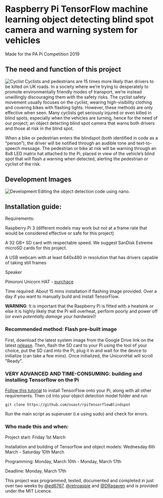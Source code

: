 # Raspberry Pi TensorFlow machine learning object detecting blind spot camera and warning system for vehicles
Made for the PA Pi Competition 2019

## The need and function of this project
![Cyclist](https://github.com/nuast/rpiTensorflowBlindspot/blob/master/documentation/pexels-photo-1458935.jpeg)
Cyclists and pedestrians are 15 times more likely than drivers to be killed on UK roads. In a society where we’re trying to desperately to promote environmentally friendly modes of transport, we’re instead unwillingly discouraging them with the safety risks. The cyclist safety movement usually focuses on the cyclist, wearing high-visibility clothing and covering bikes with flashing lights. However, these methods are only effective when seen. Many cyclists get seriously injured or even killed in blind spots, especially when the vehicles are turning, hence for the need of our project; an object detecting blind spot camera that warns both drivers and those at risk in the blind spot.

When a bike or pedestrian enters the blindspot (both identified in code as a “person”), the driver will be notified through an audible tone and text-to-speech message. The pedestrian or bike at risk will be warning through an 8x8 LED matrix hat attached to the Pi, placed in view of the vehicle’s blind spot that will flash a warning when detected, alerting the pedestrian or cyclist of the risk.

## Development Images
![Development](https://raw.githubusercontent.com/nuast/rpiTensorflowBlindspot/master/documentation/IMG_20190311_123431.jpg)
Editing the object detection code using nano.

## Installation guide:
Requirements:

Raspberry Pi 3 (different models may work but not at a frame rate that would be considered effective or safe for this project)

A 32 GB+ SD card with respectable speed. We suggest SanDisk Extreme microSD cards for this project.

A USB webcam with at least 640x480 in resolution that has drivers capable of taking still frames

Speaker

Pimoroni Unicorn HAT - [purchace](https://shop.pimoroni.com/products/unicorn-hat?variant=932565325&gclid=CjwKCAjwmq3kBRB_EiwAJkNDp7C9s3s6A3OEfNFTWRie_01ICHxPHcLrRpQghucTTW0C2z8eRGPvKRoCeh8QAvD_BwE)

Time required:
About 15 mins installation if flashing image provided.
Over a day if you want to manually build and install TensorFlow.

**WARNING**: It is important that the Raspberry Pi is fitted with a heatsink or else it is highly likely that the Pi will overheat, perform poorly and power off (*or even potentially damage your hardware*)!

### Recommended method: Flash pre-built image
First, download the latest system image from the Google Drive link on the latest [release](https://github.com/nuast/rpiTensorflowBlindspot/releases). Then, flash the SD card to your Pi using the tool of your choice, put the SD card into the Pi, plug it in and wait for the device to initialize (can take a few mins). Once initialized, the UnicornHat will scroll "Ready".

### VERY ADVANCED AND TIME-CONSUMING: building and installing Tensorflow on the Pi
[Follow this tutorial](https://github.com/EdjeElectronics/TensorFlow-Object-Detection-on-the-Raspberry-Pi) to install TensorFlow onto your Pi, along with all other requirements. Then cd into your object detection model folder and run
```
git clone https://github.com/nuast/rpiTensorflowBlindspot
```
Run the main script as superuser (i.e using sudo) and check for errors.

### Who made this and when:
Project start: Friday 1st March

Installation and building of Tensorflow and object models: Wednesday 6th March - Saturday 10th March

Programming: Monday, March 10th - Monday, March 17th

Deadline: Monday, March 17th

This project was programmed, tested, documented and completed in just over two weeks by [@ed6767](https://github.com/ed6767), [@retroaspie](https://github.com/retroaspie) and [@DRagaven](https://github.com/DRagaven) and is provided under the MIT Licence.
